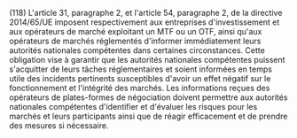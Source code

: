 (118) L'article 31, paragraphe 2, et l'article 54, paragraphe 2, de la directive 2014/65/UE imposent respectivement aux entreprises d'investissement et aux opérateurs de marché exploitant un MTF ou un OTF, ainsi qu'aux opérateurs de marchés réglementés d'informer immédiatement leurs autorités nationales compétentes dans certaines circonstances. Cette obligation vise à garantir que les autorités nationales compétentes puissent s'acquitter de leurs tâches réglementaires et soient informées en temps utile des incidents pertinents susceptibles d'avoir un effet négatif sur le fonctionnement et l'intégrité des marchés. Les informations reçues des opérateurs de plates-formes de négociation doivent permettre aux autorités nationales compétentes d'identifier et d'évaluer les risques pour les marchés et leurs participants ainsi que de réagir efficacement et de prendre des mesures si nécessaire.